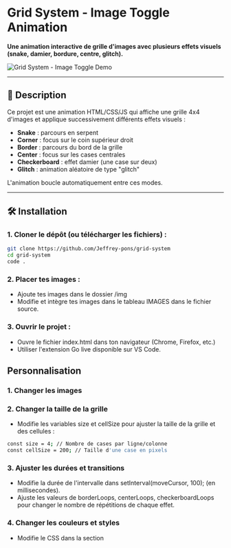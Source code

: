 # Grid System - Image Toggle Animation

**Une animation interactive de grille d'images avec plusieurs effets visuels (snake, damier, bordure, centre, glitch).**

![Grid System - Image Toggle Demo](/img/grid-system-example.gif)

---

## 📌 Description

Ce projet est une animation HTML/CSS/JS qui affiche une grille 4x4 d'images et applique successivement différents effets visuels :
- **Snake** : parcours en serpent
- **Corner** : focus sur le coin supérieur droit
- **Border** : parcours du bord de la grille
- **Center** : focus sur les cases centrales
- **Checkerboard** : effet damier (une case sur deux)
- **Glitch** : animation aléatoire de type "glitch"

L'animation boucle automatiquement entre ces modes.

---

## 🛠 Installation

### 1. **Cloner le dépôt** (ou télécharger les fichiers) :
   ```bash
   git clone https://github.com/Jeffrey-pons/grid-system
   cd grid-system
   code .
   ```
### 2. **Placer tes images** :

- Ajoute tes images dans le dossier /img
- Modifie et intègre tes images dans le tableau IMAGES dans le fichier source.

### 3. **Ouvrir le projet** :

- Ouvre le fichier index.html dans ton navigateur (Chrome, Firefox, etc.) 
- Utiliser l'extension Go live disponible sur VS Code.

## Personnalisation
### 1. Changer les images

### 2. Changer la taille de la grille
- Modifie les variables size et cellSize pour ajuster la taille de la grille et des cellules :
```bash
const size = 4; // Nombre de cases par ligne/colonne
const cellSize = 200; // Taille d'une case en pixels
```
### 3. Ajuster les durées et transitions

- Modifie la durée de l'intervalle dans setInterval(moveCursor, 100); (en millisecondes).
- Ajuste les valeurs de borderLoops, centerLoops, checkerboardLoops pour changer le nombre de répétitions de chaque effet.

### 4. Changer les couleurs et styles
- Modifie le CSS dans la section <style> pour adapter les couleurs de fond, la taille du curseur, etc.

## Fonctionnement technique

#### HTML : Structure de la grille et du curseur.
#### CSS : Style de la grille, des cellules et du curseur.
#### JavaScript (Vanilla): Logique d'animation, gestion des modes et des changements d'états.


# Licence
- Ce projet est sous licence MIT. Tu es libre de l'utiliser, le modifier et le partager !

# Crédits

- Développé par Jeffrey Pons. Inspiré par le module grid system par Tim Rodenbroeker.
